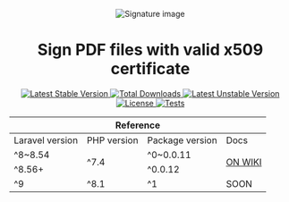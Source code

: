 <p align="center">
  <img src="https://user-images.githubusercontent.com/14093492/127516361-48fbde85-1f34-4626-82ae-44b11aa0de15.png" alt="Signature image">
</p>

<h1 align="center">Sign PDF files with valid x509 certificate</h1>

<p align="center">
  <a href="https://github.com/lsnepomuceno/laravel-a1-pdf-sign/releases/latest">
    <img src="http://poser.pugx.org/lsnepomuceno/laravel-a1-pdf-sign/v" alt="Latest Stable Version">
  </a>
  <a href="https://packagist.org/packages/lsnepomuceno/laravel-a1-pdf-sign/stats">
    <img src="http://poser.pugx.org/lsnepomuceno/laravel-a1-pdf-sign/downloads" alt="Total Downloads">
  </a>
  <a href="https://github.com/lsnepomuceno/laravel-a1-pdf-sign/tree/dev">
    <img src="http://poser.pugx.org/lsnepomuceno/laravel-a1-pdf-sign/v/unstable" alt="Latest Unstable Version">
  </a>
  <a href="https://github.com/lsnepomuceno/laravel-a1-pdf-sign/blob/main/LICENSE.md">
    <img src="https://poser.pugx.org/lsnepomuceno/laravel-a1-pdf-sign/license" alt="License">
  </a>
  <a href="https://github.com/lsnepomuceno/laravel-a1-pdf-sign/actions/workflows/action_pr_main.yml">
    <img src="https://github.com/lsnepomuceno/laravel-a1-pdf-sign/actions/workflows/action_pr_main.yml/badge.svg" alt="Tests">
  </a>
</p>

<table align="center">
  <thead>
    <tr>
      <th colspan="4">Reference</th>
    </tr>
  </thead>
  <tr>
    <td>Laravel version</td>
    <td>PHP version</td>
    <td>Package version</td>
    <td>Docs</td>
  </tr>
  
  <tr>
    <td>^8~8.54</td>
    <td rowspan="2">^7.4</td>
    <td>^0~0.0.11</td>
    <td rowspan="2"><a href="https://github.com/lsnepomuceno/laravel-a1-pdf-sign/wiki">ON WIKI</a></td>
  </tr>
  
  <tr>
    <td>^8.56+</td>
    <td>^0.0.12</td>
  </tr>
  
  <tr>
    <td>^9</td>
    <td>^8.1</td>
    <td>^1</td>
    <td>SOON</td>
  </tr>
  
</table>

